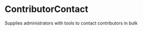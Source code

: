 ContributorContact
==================

Supplies administrators with tools to contact contributors in bulk
